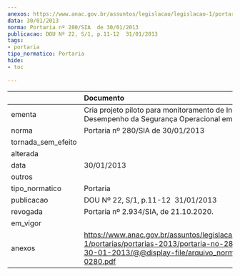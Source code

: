 ```yaml
---
anexos: https://www.anac.gov.br/assuntos/legislacao/legislacao-1/portarias/portarias-2013/portaria-no-280-sia-de-30-01-2013/@@display-file/arquivo_norma/PA2013-0280.pdf
data: 30/01/2013
norma: Portaria nº 280/SIA  de 30/01/2013
publicacao: DOU Nº 22, S/1, p.11-12  31/01/2013
tags:
- portaria
tipo_normatico: Portaria
hide: 
- toc 
 
---
```


|                    | Documento                                                                                                                                                        |
|:-------------------|:-----------------------------------------------------------------------------------------------------------------------------------------------------------------|
| ementa             | Cria projeto piloto para monitoramento de Indicadores de Desempenho da Segurança Operacional em aeródromos.                                                      |
| norma              | Portaria nº 280/SIA  de 30/01/2013                                                                                                                               |
| tornada_sem_efeito |                                                                                                                                                                  |
| alterada           |                                                                                                                                                                  |
| data               | 30/01/2013                                                                                                                                                       |
| outros             |                                                                                                                                                                  |
| tipo_normatico     | Portaria                                                                                                                                                         |
| publicacao         | DOU Nº 22, S/1, p.11-12  31/01/2013                                                                                                                              |
| revogada           | Portaria nº 2.934/SIA, de 21.10.2020.                                                                                                                            |
| em_vigor           |                                                                                                                                                                  |
| anexos             | https://www.anac.gov.br/assuntos/legislacao/legislacao-1/portarias/portarias-2013/portaria-no-280-sia-de-30-01-2013/@@display-file/arquivo_norma/PA2013-0280.pdf |